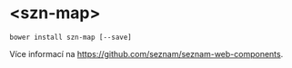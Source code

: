 # &lt;szn-map&gt;

```
bower install szn-map [--save]
```

Více informací na https://github.com/seznam/seznam-web-components.
